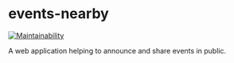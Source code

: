 # events-nearby
[![Maintainability](https://api.codeclimate.com/v1/badges/33fdbaec40bedb48372e/maintainability)](https://codeclimate.com/github/ralfhergert/events-nearby/maintainability)

A web application helping to announce and share events in public.
